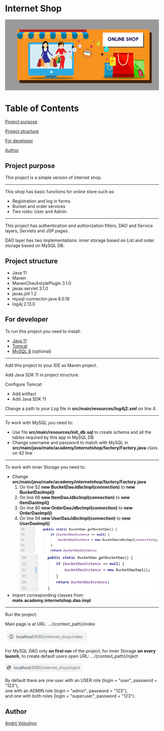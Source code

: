 # Internet Shop

![Header Image](src/main/resources/banner_shop_online.png)

# Table of Contents

[Project purpose](#purpose)

[Project structure](#structure)

[For developer](#developer)

[Author](#author)

## <a name='purpose'></a>Project purpose

This project is a simple version of internet shop.

<hr>

This shop has basic functions for online store such as:

- Registration and log in forms
- Bucket and order services
- Two roles: User and Admin

<hr>

This project has authentication and authorization filters, DAO and Service layers, Servlets and JSP pages.

DAO layer has two implementations: inner storage based on List and outer storage based on MySQL DB.

## <a name='structure'></a>Project structure

- Java 11
- Maven
- MavenCheckstylePlugin 3.1.0
- javax.servlet 3.1.0
- javax.jstl 1.2
- mysql-connector-java 8.0.18
- log4j 2.13.0

## <a name='developer'></a>For developer
To run this project you need to install:

- <a href="https://www.oracle.com/technetwork/java/javase/downloads/jdk11-downloads-5066655.html">Java 11</a>
- <a href="https://tomcat.apache.org/download-90.cgi">Tomcat</a>
- <a href="https://www.mysql.com/downloads/">MySQL 8</a> (optional)

<hr>

Add this project to your IDE as Maven project.

Add Java SDK 11 in project structure.

Configure Tomcat:
- Add artifact
- Add Java SDK 11

Change a path to your Log file in **src/main/resources/log4j2.xml** on line 4.

<hr>

To work with MySQL you need to:
- Use file **src/main/resources/init_db.sql** to create schema and all the tables required by this app in MySQL DB
- Change username and password to match with MySQL in **src/main/java/mate/academy/internetshop/factory/Factory.java** class on 42 line

<hr>

To work with inner Storage you need to:

- Change **src/main/java/mate/academy/internetshop/factory/Factory.java**
    1. On line 52 **new BucketDaoJdbcImpl(connection)** to **new BucketDaoImpl()**
    2. On line 66 **new ItemDaoJdbcImpl(connection)** to **new ItemDaoImpl()**
    3. On line 80 **new OrderDaoJdbcImpl(connection)** to **new OrderDaoImpl()**
    4. On line 94 **new UserDaoJdbcImpl(connection)** to **new UserDaoImpl()**
    ![from](src/main/resources/bucket_jdbc.png)
    ![to](src/main/resources/bucket_storage.png)    
- Import corresponding classes from **mate.academy.internetshop.dao.impl**

<hr>

Run the project:

Main page is at URL: .../{context_path}/index

![index_url](src/main/resources/index_url.png)

For MySQL DAO only **on first run** of the project, for inner Storage **on every launch**, to create default users open URL: .../{context_path}/inject

![inject url](src/main/resources/inject_url.png)

<p>By default there are one user with an USER role (login = "user", password = "123"),<br>
one with an ADMIN role (login = "admin", password = "123"),<br>
and one with both roles (login = "superuser", password = "123").</p>

## <a name='author'></a>Author
[Andrii Voloshyn](https://github.com/ElvenNurse)


